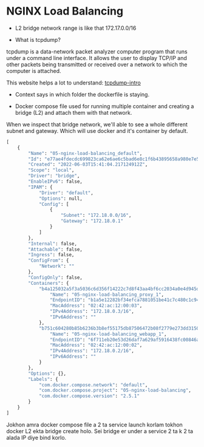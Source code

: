 # NGINX Load Balancing

- L2 bridge network range is like that 172.17.0.0/16

- What is tcpdump?

tcpdump is a data-network packet analyzer computer program that runs under a command line interface. It allows the user to display TCP/IP and other packets being transmitted or received over a network to which the computer is attached.

This website helps a lot to understand: [tcpdump-intro](https://opensource.com/article/18/10/introduction-tcpdump)

- Context says in which folder the dockerfile is staying.

- Docker compose file used for running multiple container and creating a bridge (L2) and attach them with that network.

When we inspect that bridge network, we'll able to see a whole different subnet and gateway. Which will use docker and it's container by default.

```py
[
    {
        "Name": "05-nginx-load-balancing_default",
        "Id": "e77ae4fdecdc699823ca62e6ae6c5bad6e8c1f6b43895658a980e7e59833121a",
        "Created": "2022-06-03T15:41:04.217124912Z",
        "Scope": "local",
        "Driver": "bridge",
        "EnableIPv6": false,
        "IPAM": {
            "Driver": "default",
            "Options": null,
            "Config": [
                {
                    "Subnet": "172.18.0.0/16",
                    "Gateway": "172.18.0.1"
                }
            ]
        },
        "Internal": false,
        "Attachable": false,
        "Ingress": false,
        "ConfigFrom": {
            "Network": ""
        },
        "ConfigOnly": false,
        "Containers": {
            "b4a125032a5f3a5036c6d356f14222c7d8f43aa4bf6cc2034a0e4d945d89a951": {
                "Name": "05-nginx-load-balancing_proxy_1",
                "EndpointID": "b1a5e12282bf34efca7881051be41c7c480c1c945db9cb70522c38f30a46028b",
                "MacAddress": "02:42:ac:12:00:03",
                "IPv4Address": "172.18.0.3/16",
                "IPv6Address": ""
            },
            "b751c604280b85b6236b3b8ef55175db87506472b08f2779e273dd3150bdf944": {
                "Name": "05-nginx-load-balancing_webapp_1",
                "EndpointID": "6f711eb20e53d26daf7a629af5916438fc00846a52f12714f5151131b936f853",
                "MacAddress": "02:42:ac:12:00:02",
                "IPv4Address": "172.18.0.2/16",
                "IPv6Address": ""
            }
        },
        "Options": {},
        "Labels": {
            "com.docker.compose.network": "default",
            "com.docker.compose.project": "05-nginx-load-balancing",
            "com.docker.compose.version": "2.5.1"
        }
    }
]
```

Jokhon amra docker compose file a 2 ta service launch korlam tokhon docker L2 ekta bridge create holo. Sei bridge er under a
service 2 ta k 2 ta alada IP diye bind korlo.
